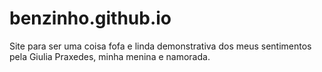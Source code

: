 # benzinho.github.io
Site para ser uma coisa fofa e linda demonstrativa dos meus sentimentos pela Giulia Praxedes, minha menina e namorada. 
